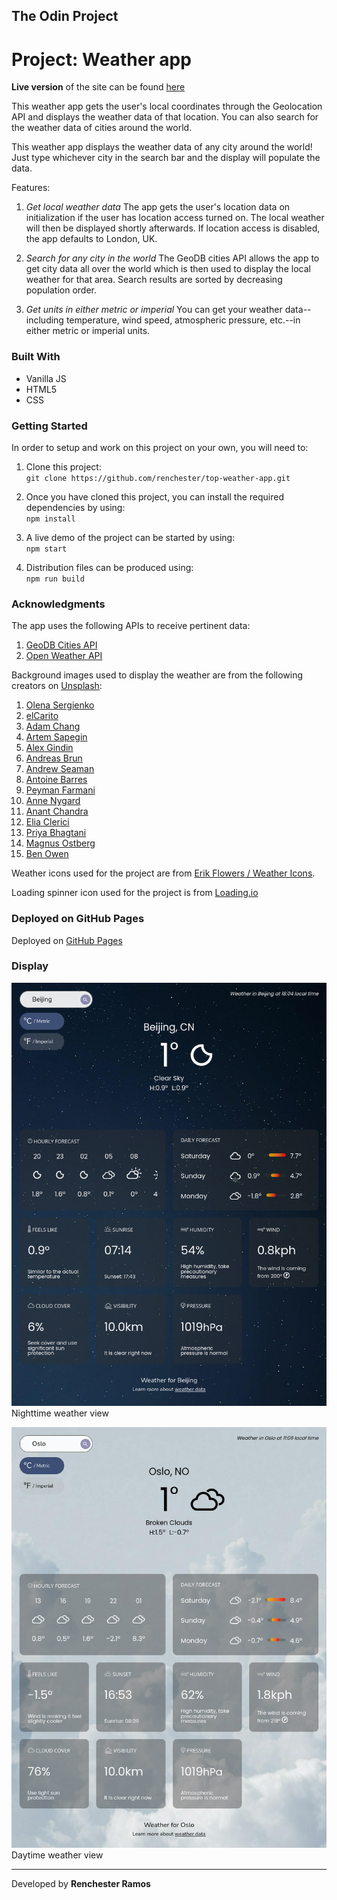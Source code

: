 ## The Odin Project

# Project: Weather app

**Live version** of the site can be found [here](https://renchester.github.io/top-weather-app/)

This weather app gets the user's local coordinates through the Geolocation API and displays the weather data of that location. You can also search for the weather data of cities around the world.

This weather app displays the weather data of any city around the world! Just type whichever city in the search bar and the display will populate the data.

Features:

1. _*Get local weather data*_
   The app gets the user's location data on initialization if the user has location access turned on. The local weather will then be displayed shortly afterwards. If location access is disabled, the app defaults to London, UK.

2. _*Search for any city in the world*_
   The GeoDB cities API allows the app to get city data all over the world which is then used to display the local weather for that area. Search results are sorted by decreasing population order.

3. _*Get units in either metric or imperial*_
   You can get your weather data--including temperature, wind speed, atmospheric pressure, etc.--in either metric or imperial units.

### Built With

- Vanilla JS
- HTML5
- CSS

### Getting Started

In order to setup and work on this project on your own, you will need to:

1. Clone this project:  
   `git clone https://github.com/renchester/top-weather-app.git`

2. Once you have cloned this project, you can install the required dependencies by using:  
   `npm install`

3. A live demo of the project can be started by using:  
   `npm start`

4. Distribution files can be produced using:  
   `npm run build`

### Acknowledgments

The app uses the following APIs to receive pertinent data:

1. [GeoDB Cities API](http://geodb-cities-api.wirefreethought.com/)
2. [Open Weather API](https://openweathermap.org/api)

Background images used to display the weather are from the following creators on [Unsplash](https://unsplash.com/):

1. [Olena Sergienko](https://unsplash.com/@olenkasergienko)
2. [elCarito](https://unsplash.com/@elcarito)
3. [Adam Chang](https://unsplash.com/@sametomorrow)
4. [Artem Sapegin](https://unsplash.com/@sapegin)
5. [Alex Gindin](https://unsplash.com/@alexgindin)
6. [Andreas Brun](https://unsplash.com/@andreasbrun)
7. [Andrew Seaman](https://unsplash.com/@amseaman)
8. [Antoine Barres](https://unsplash.com/@antoinebarres)
9. [Peyman Farmani](https://unsplash.com/@peymanfarmani)
10. [Anne Nygard](https://unsplash.com/@polarmermaid)
11. [Anant Chandra](https://unsplash.com/@anant347)
12. [Elia Clerici](https://unsplash.com/@ielix)
13. [Priya Bhagtani](https://unsplash.com/@priya1007)
14. [Magnus Ostberg](https://unsplash.com/@magnusostberg)
15. [Ben Owen](https://unsplash.com/@circleb)

Weather icons used for the project are from [Erik Flowers / Weather Icons](https://github.com/erikflowers/weather-icons).

Loading spinner icon used for the project is from [Loading.io](https://loading.io/css/)

### Deployed on GitHub Pages

Deployed on [GitHub Pages](https://pages.github.com/)

### Display

![view 1](src/img/view-1.png)
Nighttime weather view

![view 2](src/img/view-2.png)
Daytime weather view

---

Developed by **Renchester Ramos**
